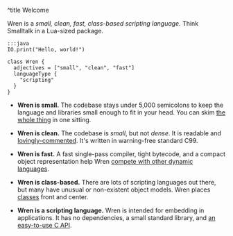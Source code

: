 ^title Welcome

Wren is a *small, clean, fast, class-based scripting language.* Think Smalltalk
in a Lua-sized package.

    :::java
    IO.print("Hello, world!")

    class Wren {
      adjectives = ["small", "clean", "fast"]
      languageType {
        "scripting"
      }
    }

 *  **Wren is small.** The codebase stays under 5,000 semicolons to keep the
    language and libraries small enough to fit in your head. You can skim
    [the whole thing][src] in one sitting.

 *  **Wren is clean.** The codebase is *small*, but not *dense*. It is readable
    and [lovingly-commented][nan]. It's written in warning-free standard C99.

 *  **Wren is fast.** A fast single-pass compiler, tight bytecode, and a
    compact object representation help Wren [compete with other dynamic
    languages][perf].

 *  **Wren is class-based.** There are lots of scripting languages out there,
    but many have unusual or non-existent object models. Wren places
    [classes][] front and center.

 *  **Wren is a scripting language.** Wren is intended for embedding in
    applications. It has no dependencies, a small standard library,
    and [an easy-to-use C API][usage].

[src]: https://github.com/munificent/wren/tree/master/src
[nan]: https://github.com/munificent/wren/blob/46c1ba92492e9257aba6418403161072d640cb29/src/wren_value.h#L378-L433
[perf]: performance.html
[classes]: classes.html
[usage]: usage.html
